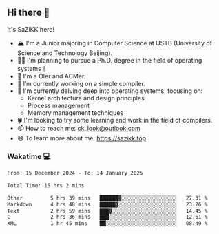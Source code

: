 ## Hi there 👋

It's SaZiKK here!

- 🏔️ I'm a Junior majoring in Computer Science  at USTB (University of Science and Technology Beijing).
- 🧑‍🎓 I'm planning to pursue a Ph.D. degree in the field of operating systems！
- 🚀 I'm a OIer and ACMer.
- 🔭 I’m currently working on a simple compiler.
- 🌱 I'm currently delving deep into operating systems, focusing on:
  - Kernel architecture and design principles
  - Process management
  - Memory management techniques
- 🍀 I'm looking to try some learning and work in the field of compilers.
- 📫 How to reach me: ck_look@outlook.com
- 😄 To learn more about me: https://sazikk.top

  
<!--
**SaZiKK/SaZiKK** is a ✨ _special_ ✨ repository because its `README.md` (this file) appears on your GitHub profile.

Here are some ideas to get you started:

- 🔭 I’m currently working on ...
- 🌱 I’m currently learning ...
- 👯 I’m looking to collaborate on ...
- 🤔 I’m looking for help with ...
- 💬 Ask me about ...
- 📫 How to reach me: ...
- 😄 Pronouns: ...
- ⚡ Fun fact: ...
-->

### Wakatime 💻

<!--START_SECTION:waka-->

```txt
From: 15 December 2024 - To: 14 January 2025

Total Time: 15 hrs 2 mins

Other         5 hrs 39 mins   ██████▓░░░░░░░░░░░░░░░░░░   27.31 %
Markdown      4 hrs 48 mins   █████▓░░░░░░░░░░░░░░░░░░░   23.26 %
Text          2 hrs 59 mins   ███▓░░░░░░░░░░░░░░░░░░░░░   14.45 %
C             2 hrs 36 mins   ███░░░░░░░░░░░░░░░░░░░░░░   12.61 %
XML           1 hr 45 mins    ██░░░░░░░░░░░░░░░░░░░░░░░   08.49 %
```

<!--END_SECTION:waka-->
